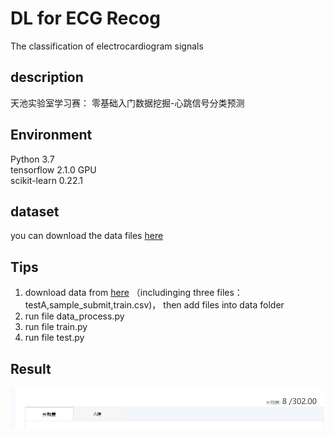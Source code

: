 # DL for ECG Recog
 The classification of electrocardiogram signals
## description
天池实验室学习赛：
零基础入门数据挖掘-心跳信号分类预测

## Environment
Python 3.7  
tensorflow 2.1.0 GPU  
scikit-learn 0.22.1  

## dataset
you can download the data files [here](https://tianchi.aliyun.com/dataset/dataDetail?dataId=94490)

## Tips
1. download data from [here](https://tianchi.aliyun.com/dataset/dataDetail?dataId=94490) （includinging three files：testA,sample_submit,train.csv)， then add files into data folder
1. run file data_process.py  
1. run file train.py  
1. run file test.py

## Result
![avatar](./result/排名.png)